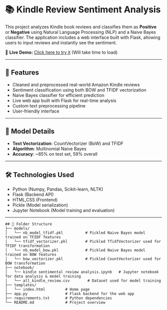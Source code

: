 # 📚 Kindle Review Sentiment Analysis

This project analyzes Kindle book reviews and classifies them as **Positive** or **Negative** using Natural Language Processing (NLP) and a Naive Bayes classifier. 
The application includes a web interface built with Flask, allowing users to input reviews and instantly see the sentiment.

🔗 **Live Demo:** [Click here to try it](https://kindle-review-sentiment-analysis.onrender.com/)   (Will take time to load)

---

## 🚀 Features

- Cleaned and preprocessed real-world Amazon Kindle reviews
- Sentiment classification using both BOW and TFIDF vectorization
- Naive Bayes classifier for efficient prediction
- Live web app built with Flask for real-time analysis
- Custom text preprocessing pipeline
- User-friendly interface

---

## 🧠 Model Details

- **Text Vectorization**: CountVectorizer (BoW) and TFIDF
- **Algorithm**: Multinomial Naive Bayes
- **Accuracy**: ~85% on test set, 59% overall

---

## 🛠️ Technologies Used

- Python (Numpy, Pandas, Scikit-learn, NLTK)
- Flask (Backend API)
- HTML,CSS (Frontend)
- Pickle (Model serialization)
- Jupyter Notebook (Model training and evaluation)

---
```
## 📁 Folder Structure
├── models/
│   └── nb_model_tfidf.pkl          # Pickled Naive Bayes model trained on TFIDF features
│   └── tfidf_vectorizer.pkl        # Pickled TfidfVectorizer used for TFIDF transformation           
│   └── nb_model_bow.pkl            # Pickled Naive Bayes model trained on BOW features
│   └── bow_vectorizer.pkl          # Pickled CountVectorizer used for BOW transformation
├── notebook/
│   └── kindle sentimental review analysis.ipynb   # Jupyter notebook for data analysis & model training
│   └── all_kindle_review.csv        # Dataset used for model training
├── templates/
│   └── index.html         # Home page
├── app.py                 # Flask backend for the web app 
├── requirements.txt       # Python dependencies
└── README.md              # Project overview
```
